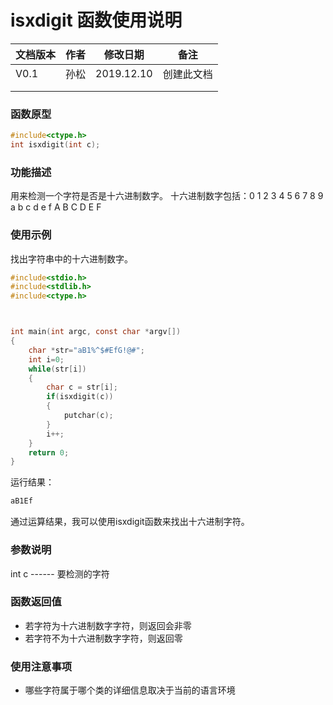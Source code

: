 # isxdigit 函数使用说明





| **文档版本** | **作者** | **修改日期** | **备注**   |
| ------------ | -------- | ------------ | ---------- |
| V0.1         | 孙松     | 2019.12.10   | 创建此文档 |
|              |          |              |            |
|              |          |              |            |







### **函数原型**

```c
#include<ctype.h>
int isxdigit(int c);
```



### **功能描述**

用来检测一个字符是否是十六进制数字。
十六进制数字包括：0 1 2 3 4 5 6 7 8 9 a b c d e f A B C D E F





### **使用示例**

找出字符串中的十六进制数字。
```c
#include<stdio.h>
#include<stdlib.h>
#include<ctype.h>



int main(int argc, const char *argv[])
{
    char *str="aB1%^$#EfG!@#";
    int i=0;
    while(str[i])
    {
        char c = str[i];
        if(isxdigit(c))
        {
            putchar(c);
        }
        i++;
    }
	return 0;
}
```

运行结果：

```c
aB1Ef
```

通过运算结果，我可以使用isxdigit函数来找出十六进制字符。



### **参数说明**

int c ------ 要检测的字符





### **函数返回值**

 - 若字符为十六进制数字字符，则返回会非零
 - 若字符不为十六进制数字字符，则返回零






### **使用注意事项**

- 哪些字符属于哪个类的详细信息取决于当前的语言环境